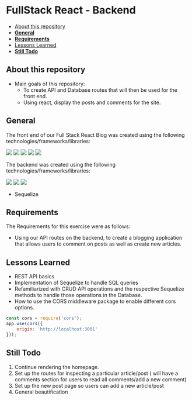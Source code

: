 # FullStack React - Backend <!-- omit in toc -->

- [About this repository](#about-this-repository)
- [**General**](#general)
- [**Requirements**](#requirements)
- [Lessons Learned](#lessons-learned)
- [**Still Todo**](#still-todo)
  
## About this repository
* Main goals of this repository:
  * To create API and Database routes that will then be used for the front end.
  * Using react, display the posts and comments for the site.

## **General**
The front end of our Full Stack React Blog was created using the following technologies/frameworks/libraries:

<img src="https://img.shields.io/badge/react%20-%2320232a.svg?&style=for-the-badge&logo=react&logoColor=%2361DAFB"/>
<img src="https://img.shields.io/badge/bootstrap%20-%23563D7C.svg?&style=for-the-badge&logo=bootstrap&logoColor=white"/>
<img src="https://img.shields.io/badge/javascript%20-%23323330.svg?&style=for-the-badge&logo=javascript&logoColor=%23F7DF1E"/>
<img src="https://img.shields.io/badge/html5%20-%23E34F26.svg?&style=for-the-badge&logo=html5&logoColor=white"/>
<img src="https://img.shields.io/badge/css3%20-%231572B6.svg?&style=for-the-badge&logo=css3&logoColor=white"/>

The backend was created using the following technologies/frameworks/libraries:

<img src="https://img.shields.io/badge/node.js%20-%2343853D.svg?&style=for-the-badge&logo=node.js&logoColor=white"/>
<img src="https://img.shields.io/badge/express.js%20-%23404d59.svg?&style=for-the-badge"/>
<img src ="https://img.shields.io/badge/postgres-%23316192.svg?&style=for-the-badge&logo=postgresql&logoColor=white"/>

* Sequelize

## **Requirements**
The Requirements for this exercise were as follows: 
* Using our API routes on the backend, to create a blogging application that allows users to comment on posts as well as create new articles.

## Lessons Learned
* REST API basics
* Implementation of Sequelize to handle SQL queries
* Refamiliarized with CRUD API operations and the respective Sequelize methods to handle those operations in the Database.
* How to use the CORS middleware package to enable different cors options. 
```JavaScript
const cors = require('cors');
app.use(cors({
    origin: 'http://localhost:3001'
}));
```

## **Still Todo**
1. Continue rendering the homepage.
2. Set up the routes for inspecting a particular article/post ( will have a comments section for users to read all comments/add a new comment)
3. Set up the new post page so users can add a new article/post
4. General beautification